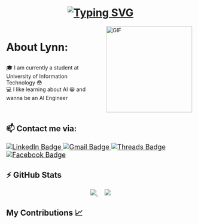 <div>
    <h1 align="center">
        <a href="https://git.io/typing-svg">
        <img src="https://readme-typing-svg.herokuapp.com?font=Fira+Code&pause=1000&color=F73961&center=true&vCenter=true&random=false&width=435&lines=Hello%2C+I+am+Lynn+%F0%9F%98%8A" alt="Typing SVG" /></a>
    </h1>
    <div id="aboutme" style="display: flex; align-items: flex-start; gap: 15px;">
        <div style="flex: 1;">
            <h3 style="font-size: 28px; font-weight: bold;">About Lynn:</h3>
            <ul style="list-style-type: none; padding-left: 0;">
                <li> 🎓 I am currently a student at University of Information Technology 😳</li>
                <li> 💻 I like learning about AI 😀 and wanna be an AI Engineer </li>
            </ul>
        </div>
        <div style="flex: 1; display: flex; justify-content: center;">
            <a target="_blank" rel="noopener noreferrer nofollow" href="https://media.giphy.com/media/WrNWPknO6rajK4Yx7n/giphy.gif" data-target="animated-image.originalLink">
                <img alt="GIF" src="https://media.giphy.com/media/WrNWPknO6rajK4Yx7n/giphy.gif" height="230" data-canonical-src="https://media.giphy.com/media/WrNWPknO6rajK4Yx7n/giphy.gif" style="max-width: 100%; display: inline-block;" data-target="animated-image.originalImage">
            </a>
        </div>
    </div>
    <div>
        <div class="markdown-heading" dir="auto">
            <h2 class="heading-element" dir="auto">📫 Contact me via:</h2>
        </div>
        <div id="contact-block" style="font-size: 18px;">
            <div id="badges" align="left">
                <a href="https://www.linkedin.com/in/linh-ly-60371625a/">
                    <img src="https://img.shields.io/badge/LinkedIn-blue?style=for-the-badge&logo=linkedin&logoColor=white" alt="LinkedIn Badge"/>
                </a>
                <a href="22520766@gm.uit.edu.vn">
                    <img src="https://img.shields.io/badge/Gmail-red?style=for-the-badge&logo=gmail&logoColor=white" alt="Gmail Badge"/>
                </a>
                <a href="https://www.threads.net/@lynn.nekkk">
                    <img src="https://img.shields.io/badge/Threads-black?style=for-the-badge&logo=threads&logoColor=white" alt="Threads Badge"/>
                </a>
                <a href="https://www.facebook.com/profile.php?id=100004107859002">
                    <img src="https://img.shields.io/badge/Facebook-blue?style=for-the-badge&logo=facebook&logoColor=white" alt="Facebook Badge"/>
                </a>
            </div> 
        </div>
        <div class="markdown-heading" dir="auto">
            <h2 class="heading-element" dir="auto">⚡ GitHub Stats</h2>
        </div>
        <p align="center" dir="auto">
            <a target="_blank" rel="noopener noreferrer" href="https://github-readme-stats.vercel.app/api?username=Ly-Lynn&show_icons=true&theme=dark&hide_rank=true">
                <img src="https://github-readme-stats.vercel.app/api?username=Ly-Lynn&show_icons=true&theme=dark&hide_rank=true" style="max-width: 100%;">
            </a> 
            <a target="_blank" rel="noopener noreferrer" href="https://github-readme-stats.vercel.app/api/top-langs/?username=Ly-Lynn&layout=compact&theme=dark">
                <img src="https://github-readme-stats.vercel.app/api/top-langs/?username=Ly-Lynn&layout=compact&theme=dark" style="max-width: 100%;">
            </a>
        </p>
        <div class="markdown-heading" dir="auto">
            <h2 class="heading-element" dir="auto">My Contributions 📈</h2>
            <img src="https://github.com/Ly-Lynn/Ly-L